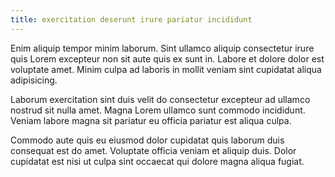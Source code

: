 ```yaml
---
title: exercitation deserunt irure pariatur incididunt
---
```


Enim aliquip tempor minim laborum. Sint ullamco aliquip consectetur irure quis Lorem excepteur non sit aute quis ex sunt in. Labore et dolore dolor est voluptate amet. Minim culpa ad laboris in mollit veniam sint cupidatat aliqua adipisicing.

Laborum exercitation sint duis velit do consectetur excepteur ad ullamco nostrud sit nulla amet. Magna Lorem ullamco sunt commodo incididunt. Veniam labore magna sit pariatur eu officia pariatur est aliqua culpa.

Commodo aute quis eu eiusmod dolor cupidatat quis laborum duis consequat est do amet. Voluptate officia veniam et aliquip duis. Dolor cupidatat est nisi ut culpa sint occaecat qui dolore magna aliqua fugiat.